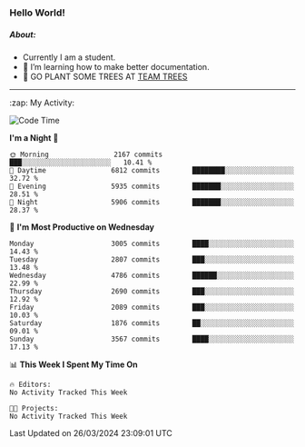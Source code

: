 ### Hello World!

##### About:
- Currently I am a student.
- 🌱 I’m learning how to make better documentation.
- 🌱 GO PLANT SOME TREES AT [TEAM TREES](https://teamtrees.org/)

---
  <summary>:zap: My Activity:</summary>
  
<!--START_SECTION:waka-->
![Code Time](http://img.shields.io/badge/Code%20Time-1%2C302%20hrs%2057%20mins-blue)

**I'm a Night 🦉** 

```text
🌞 Morning                2167 commits        ███░░░░░░░░░░░░░░░░░░░░░░   10.41 % 
🌆 Daytime                6812 commits        ████████░░░░░░░░░░░░░░░░░   32.72 % 
🌃 Evening                5935 commits        ███████░░░░░░░░░░░░░░░░░░   28.51 % 
🌙 Night                  5906 commits        ███████░░░░░░░░░░░░░░░░░░   28.37 % 
```
📅 **I'm Most Productive on Wednesday** 

```text
Monday                   3005 commits        ████░░░░░░░░░░░░░░░░░░░░░   14.43 % 
Tuesday                  2807 commits        ███░░░░░░░░░░░░░░░░░░░░░░   13.48 % 
Wednesday                4786 commits        ██████░░░░░░░░░░░░░░░░░░░   22.99 % 
Thursday                 2690 commits        ███░░░░░░░░░░░░░░░░░░░░░░   12.92 % 
Friday                   2089 commits        ███░░░░░░░░░░░░░░░░░░░░░░   10.03 % 
Saturday                 1876 commits        ██░░░░░░░░░░░░░░░░░░░░░░░   09.01 % 
Sunday                   3567 commits        ████░░░░░░░░░░░░░░░░░░░░░   17.13 % 
```


📊 **This Week I Spent My Time On** 

```text
🔥 Editors: 
No Activity Tracked This Week

🐱‍💻 Projects: 
No Activity Tracked This Week
```


 Last Updated on 26/03/2024 23:09:01 UTC
<!--END_SECTION:waka-->
